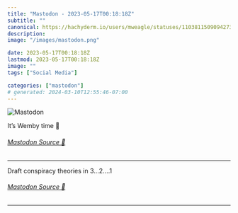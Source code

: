 ```yaml
---
title: "Mastodon - 2023-05-17T00:18:18Z"
subtitle: ""
canonical: https://hachyderm.io/users/mweagle/statuses/110381150909427333
description:
image: "/images/mastodon.png"

date: 2023-05-17T00:18:18Z
lastmod: 2023-05-17T00:18:18Z
image: ""
tags: ["Social Media"]

categories: ["mastodon"]
# generated: 2024-03-10T12:55:46-07:00
---
```

![Mastodon](/images/mastodon.png)

<p>It’s Wemby time 🏀</p>


###### [Mastodon Source 🐘](https://hachyderm.io/@mweagle/110381150909427333)

___

<p>Draft conspiracy theories in 3…2….1</p>


###### [Mastodon Source 🐘](https://hachyderm.io/@mweagle/110381185801501155)

___
